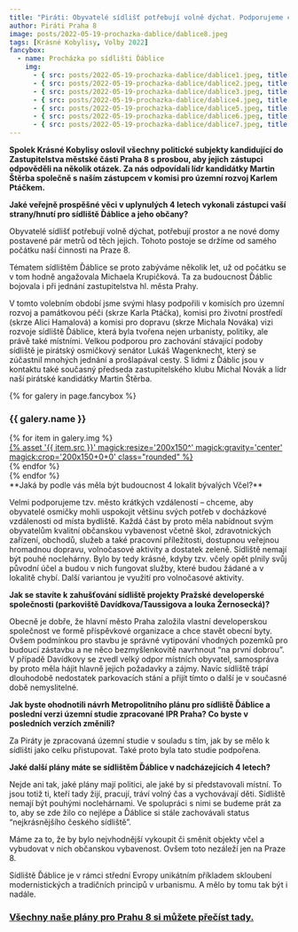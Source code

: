 ```yaml
---
title: "Piráti: Obyvatelé sídlišť potřebují volně dýchat. Podporujeme činnost spolku Krásné Kobylisy"
author: Piráti Praha 8
image: posts/2022-05-19-prochazka-dablice/dablice8.jpeg
tags: [Krásné Kobylisy, Volby 2022]
fancybox:
  - name: Procházka po sídlišti Ďáblice
    img:
      - { src: posts/2022-05-19-prochazka-dablice/dablice1.jpeg, title: Procházka po sídlišti Ďáblice }
      - { src: posts/2022-05-19-prochazka-dablice/dablice2.jpeg, title: Procházka po sídlišti Ďáblice }
      - { src: posts/2022-05-19-prochazka-dablice/dablice3.jpeg, title: Procházka po sídlišti Ďáblice }
      - { src: posts/2022-05-19-prochazka-dablice/dablice4.jpeg, title: Procházka po sídlišti Ďáblice }
      - { src: posts/2022-05-19-prochazka-dablice/dablice5.jpeg, title: Procházka po sídlišti Ďáblice }
      - { src: posts/2022-05-19-prochazka-dablice/dablice6.jpeg, title: Procházka po sídlišti Ďáblice }
      - { src: posts/2022-05-19-prochazka-dablice/dablice7.jpeg, title: Procházka po sídlišti Ďáblice }
---
```


**Spolek Krásné Kobylisy oslovil všechny politické subjekty kandidující do Zastupitelstva městské části Praha 8 s prosbou, aby jejich zástupci odpověděli na několik otázek. Za nás odpovídali lídr kandidátky Martin Štěrba společně s naším zástupcem v komisi pro územní rozvoj Karlem Ptáčkem.**

**Jaké veřejně prospěšné věci v uplynulých 4 letech vykonali zástupci vaší strany/hnutí pro sídliště Ďáblice a jeho občany?**

Obyvatelé sídlišť potřebují volně dýchat, potřebují prostor a ne nové domy postavené pár metrů od těch jejich. Tohoto postoje se držíme od samého počátku naší činnosti na Praze 8.

Tématem sídlištěm Ďáblice se proto zabýváme několik let, už od počátku se v tom hodně angažovala Michaela Krupičková. Ta za budoucnost Ďáblic bojovala i při jednání zastupitelstva hl. města Prahy.

V tomto volebním období jsme svými hlasy podpořili v komisích pro územní rozvoj a památkovou péči (skrze Karla Ptáčka), komisi pro životní prostředí (skrze Alici Hamalová) a komisi pro dopravu (skrze Michala Nováka) vizi rozvoje sídliště Ďáblice, která byla tvořena nejen urbanisty, politiky, ale právě také místními. Velkou podporou pro zachování stávající podoby sídliště je pirátský osmičkový senátor Lukáš Wagenknecht, který se zúčastnil mnohých jednání a prošlapával cesty. S lidmi z Ďáblic jsou v kontaktu také současný předseda zastupitelského klubu Michal Novák a lídr naší pirátské kandidátky Martin Štěrba. 

{% for galery in page.fancybox %}
<div class="mt-4">
  <h3>{{ galery.name }}</h3>
  <div class="grid grid-cols-4 gap-4">
  {% for item in galery.img %}
    <div class="">
      <a data-fancybox="gallery" href="{% asset '{{ item.src }}' @path %}" data-caption="{{ item.title }}">{% asset '{{ item.src }}' magick:resize='200x150^' magick:gravity='center' magick:crop='200x150+0+0' class="rounded" %}</a>
    </div>
  {% endfor %}
  </div>
</div>
{% endfor %}
<br /> 
**Jaká by podle vás měla být budoucnost 4 lokalit bývalých Včel?**

Velmi podporujeme tzv. město krátkých vzdáleností – chceme, aby obyvatelé osmičky mohli uspokojit většinu svých potřeb v docházkové vzdálenosti od místa bydliště. Každá část by proto měla nabídnout svým obyvatelům kvalitní občanskou vybavenost včetně škol, zdravotnických zařízení, obchodů, služeb a také pracovní příležitosti, dostupnou veřejnou hromadnou dopravu, volnočasové aktivity a dostatek zeleně. Sídliště nemají být pouhé noclehárny. Bylo by tedy krásné, kdyby tzv. včely opět plnily svůj původní účel a budou v nich fungovat služby, které budou žádané a v lokalitě chybí. Další variantou je využití pro volnočasové aktivity.

**Jak se stavíte k zahušťování sídliště projekty Pražské developerské společnosti (parkoviště Davídkova/Taussigova a louka Žernosecká)?**

Obecně je dobře, že hlavní město Praha založila vlastní developerskou společnost ve formě příspěvkové organizace a chce stavět obecní byty. Ovšem podmínkou pro stavbu je správné vytipování vhodných pozemků pro budoucí zástavbu a ne něco bezmyšlenkovitě navrhnout “na první dobrou”. V případě Davídkovy se zvedl velký odpor místních obyvatel, samospráva by proto měla hájit hlavně jejich požadavky a zájmy. Navíc sídliště trápí dlouhodobě nedostatek parkovacích stání a přijít tímto o další je v současné době nemyslitelné.

**Jak byste ohodnotili návrh Metropolitního plánu pro sídliště Ďáblice a poslední verzi územní studie zpracované IPR Praha? Co byste v posledních verzích změnili?**

Za Piráty je zpracovaná územní studie v souladu s tím, jak by se mělo k sídlišti jako celku přistupovat. Také proto byla tato studie podpořena.

**Jaké další plány máte se sídlištěm Ďáblice v nadcházejících 4 letech?**

Nejde ani tak, jaké plány mají politici, ale jaké by si představovali místní. To jsou totiž ti, kteří tady žijí, pracují, tráví volný čas a vychovávají děti. Sídliště nemají být pouhými noclehárnami. Ve spolupráci s nimi se budeme prát za to, aby se zde žilo co nejlépe a Ďáblice si stále zachovávali status “nejkrásnějšího českého sídliště”.

Máme za to, že by bylo nejvhodnější vykoupit či směnit objekty včel a vybudovat v nich občanskou vybavenost. Ovšem toto nezáleží jen na Praze 8.

Sídliště Ďáblice je v rámci střední Evropy unikátním příkladem skloubení modernistických a tradičních principů v urbanismu. A mělo by tomu tak být i nadále.

### [Všechny naše plány pro Prahu 8 si můžete přečíst tady.](https://praha8.pirati.cz/volby/2022-komunalni.html?pohled=program)